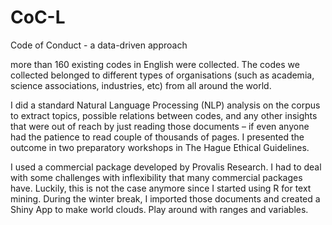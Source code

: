 # CoC-L
Code of Conduct - a data-driven approach


more than 160 existing codes in English were collected. The codes we collected belonged to different types of organisations (such as academia, science associations, industries, etc) from all around the world. 


I did a standard Natural Language Processing (NLP) analysis on the corpus to extract topics, possible relations between codes, and any other insights that were out of reach by just reading those documents – if even anyone had the patience to read couple of thousands of pages.  I presented the outcome in two preparatory workshops in The Hague Ethical Guidelines.

I used a commercial package developed by  Provalis  Research. I had to deal with some challenges with inflexibility that many commercial packages have. Luckily, this is not the case anymore since I started using R for text mining. During the winter break, I imported those documents and created a Shiny App to make world clouds.  Play around with ranges and variables.
